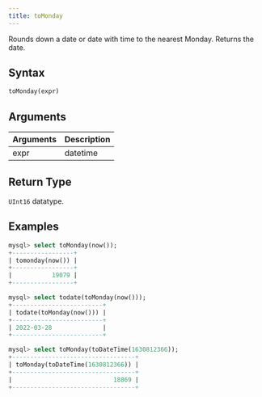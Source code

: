 ```yaml
---
title: toMonday
---
```


Rounds down a date or date with time to the nearest Monday.
Returns the date.

## Syntax

```sql
toMonday(expr)
```

## Arguments

| Arguments   | Description |
| ----------- | ----------- |
| expr | datetime |

## Return Type
`UInt16` datatype.

## Examples

```sql
mysql> select toMonday(now());
+-----------------+
| tomonday(now()) |
+-----------------+
|           19079 |
+-----------------+

mysql> select todate(toMonday(now()));
+-------------------------+
| todate(toMonday(now())) |
+-------------------------+
| 2022-03-28              |
+-------------------------+

mysql> select toMonday(toDateTime(1630812366));
+----------------------------------+
| toMonday(toDateTime(1630812366)) |
+----------------------------------+
|                            18869 |
+----------------------------------+

```
